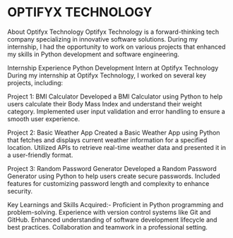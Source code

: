 # OPTIFYX TECHNOLOGY

About Optifyx Technology
Optifyx Technology is a forward-thinking tech company specializing in innovative software solutions. During my internship, I had the opportunity to work on various projects that enhanced my skills in Python development and software engineering.

Internship Experience
Python Development Intern at Optifyx Technology
During my internship at Optifyx Technology, I worked on several key projects, including:

Project 1: BMI Calculator
Developed a BMI Calculator using Python to help users calculate their Body Mass Index and understand their weight category.
Implemented user input validation and error handling to ensure a smooth user experience.

Project 2: Basic Weather App
Created a Basic Weather App using Python that fetches and displays current weather information for a specified location.
Utilized APIs to retrieve real-time weather data and presented it in a user-friendly format.

Project 3: Random Password Generator
Developed a Random Password Generator using Python to help users create secure passwords.
Included features for customizing password length and complexity to enhance security.

Key Learnings and Skills Acquired:-
Proficient in Python programming and problem-solving.
Experience with version control systems like Git and GitHub.
Enhanced understanding of software development lifecycle and best practices.
Collaboration and teamwork in a professional setting.
